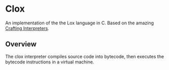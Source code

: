 # Clox

An implementation of the the Lox language in C. Based on the amazing [Crafting Interpreters](http://www.craftinginterpreters.com/).

## Overview

The clox interpreter compiles source code into bytecode, then executes the bytecode instructions in a virtual machine.

